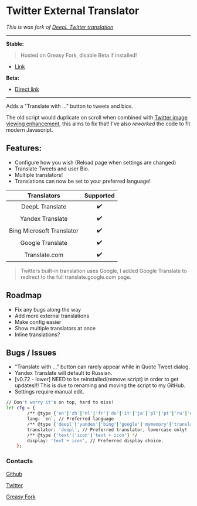 # Twitter External Translator

*This is was fork of [DeepL Twitter translation](https://greasyfork.org/scripts/411976)*

***
**Stable:**

> Hosted on Greasy Fork, disable Beta if installed!

* [Link](https://greasyfork.org/scripts/421643)

**Beta:**

* [Direct link](https://github.com/magicoflolis/userscriptrepo/raw/master/ExternalTranslator/twittertranslatorbeta.user.js)

***

Adds a "Translate with ..." button to tweets and bios.

The old script would duplicate on scroll when combined with [Twitter image viewing enhancement](https://greasyfork.org/scripts/387918), this aims to fix that! I've also *reworked* the code to fit modern Javascript.

## **Features:**

* Configure how you wish (Reload page when settings are changed)
* Translate Tweets and user Bio.
* Multiple translators!
* Translations can now be set to your preferred language!

 Translators | Supported
:-----------:|:---------:
DeepL Translate | ✔️
Yandex Translate | ✔️
Bing Microsoft Translator | ✔️
Google Translate | ✔️
Translate.com | ✔️

> Twitters built-in translation uses Google, I added Google Translate to redirect to the full translate.google.com page.

## Roadmap

* Fix any bugs along the way
* Add more external translations
* Make config easier
* Show multiple translators at once
* Inline translations?

## Bugs / Issues

* "Translate with ..." button can rarely appear while in Quote Tweet dialog.
* Yandex Translate will default to Russian.
* [v0.72 - lower] NEED to be reinstalled(remove script) in order to get updates!!! This is due to renaming and moving the script to my GitHub.
* Settings require manual edit.

```bash
// Don't worry it's on top, hard to miss!
let cfg = {
        /** @type {'en'|'zh'|'nl'|'fr'|'de'|'it'|'ja'|'pl'|'pt'|'ru'|'es'} */
        lang: `en`, // Preferred language
        /** @type {'deepl'|'yandex'|'bing'|'google'|'mymemory'|'translate'} */
        translator: 'deepl', // Preferred translator, lowercase only!
        /** @type {'text'|'icon'|'text + icon'} */
        display: 'text + icon', // Preferred display choice.
    };
```

### Contacts

[Github](https://github.com/magicoflolis)

[Twitter](https://twitter.com/for_lollipops)

[Greasy Fork](https://greasyfork.org/users/166061)
